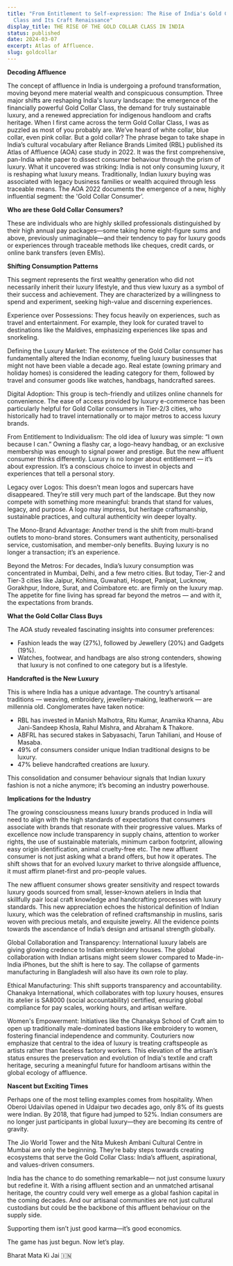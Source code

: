 ```yaml
---
title: "From Entitlement to Self-expression: The Rise of India's Gold Collar
  Class and Its Craft Renaissance"
display_title: THE RISE OF THE GOLD COLLAR CLASS IN INDIA
status: published
date: 2024-03-07
excerpt: Atlas of Affluence.
slug: goldcollar
---
```

**Decoding Affluence**

The concept of affluence in India is undergoing a profound transformation, moving beyond mere material wealth and conspicuous consumption. Three major shifts are reshaping India's luxury landscape: the emergence of the financially powerful Gold Collar Class, the demand for truly sustainable luxury, and a renewed appreciation for indigenous handloom and crafts heritage. 
When I first came across the term Gold Collar Class, I was as puzzled as most of you probably are. We’ve heard of white collar, blue collar, even pink collar. But a gold collar?
The phrase began to take shape in India’s cultural vocabulary after Reliance Brands Limited (RBL) published its Atlas of Affluence (AOA) case study in 2022. It was the first comprehensive, pan-India white paper to dissect consumer behaviour through the prism of luxury. What it uncovered was striking: India is not only consuming luxury, it is reshaping what luxury means.
Traditionally, Indian luxury buying was associated with legacy business families or wealth acquired through less traceable means. The AOA 2022 documents the emergence of a new, highly influential segment: the 'Gold Collar Consumer’.

**Who are these Gold Collar Consumers?** 


These are individuals who are highly skilled professionals distinguished by their high annual pay packages—some taking home eight-figure sums and above, previously unimaginable—and their tendency to pay for luxury goods or experiences through traceable methods like cheques, credit cards, or online bank transfers (even EMIs).

**Shifting Consumption Patterns**

This segment represents the first wealthy generation who did not necessarily inherit their luxury lifestyle, and thus view luxury as a symbol of their success and achievement. They are characterized by a willingness to spend and experiment, seeking high-value and discerning experiences.

Experience over Possessions: They focus heavily on experiences, such as travel and entertainment. For example, they look for curated travel to destinations like the Maldives, emphasizing experiences like spas and snorkeling.

Defining the Luxury Market: The existence of the Gold Collar consumer has fundamentally altered the Indian economy, fueling luxury businesses that might not have been viable a decade ago. Real estate (owning primary and holiday homes) is considered the leading category for them, followed by travel and consumer goods like watches, handbags, handcrafted sarees.

Digital Adoption: This group is tech-friendly and utilizes online channels for convenience. The ease of access provided by luxury e-commerce has been particularly helpful for Gold Collar consumers in Tier-2/3 cities, who historically had to travel internationally or to major metros to access luxury brands.


From Entitlement to Individualism: The old idea of luxury was simple: “I own because I can.” Owning a flashy car, a logo-heavy handbag, or an exclusive membership was enough to signal power and prestige. But the new affluent consumer thinks differently. Luxury is no longer about entitlement — it’s about expression. It’s a conscious choice to invest in objects and experiences that tell a personal story.


Legacy over Logos: This doesn’t mean logos and supercars have disappeared. They’re still very much part of the landscape. But they now compete with something more meaningful: brands that stand for values, legacy, and purpose. A logo may impress, but heritage craftsmanship, sustainable practices, and cultural authenticity win deeper loyalty.


The Mono-Brand Advantage: Another trend is the shift from multi-brand outlets to mono-brand stores. Consumers want authenticity, personalised service, customisation, and member-only benefits. Buying luxury is no longer a transaction; it’s an experience.


Beyond the Metros: For decades, India’s luxury consumption was concentrated in Mumbai, Delhi, and a few metro cities. But today, Tier-2 and Tier-3 cities like Jaipur, Kohima, Guwahati, Hospet, Panipat, Lucknow, Gorakhpur, Indore, Surat, and Coimbatore etc. are firmly on the luxury map. The appetite for fine living has spread far beyond the metros — and with it, the expectations from brands.


**What the Gold Collar Class Buys**


The AOA study revealed fascinating insights into consumer preferences:

* Fashion leads the way (27%), followed by Jewellery (20%) and Gadgets (19%).
* Watches, footwear, and handbags are also strong contenders, showing that luxury is not confined to one category but is a lifestyle.

**Handcrafted is the New Luxury**


This is where India has a unique advantage. The country’s artisanal traditions — weaving, embroidery, jewellery-making, leatherwork — are millennia old. Conglomerates have taken notice:


* RBL has invested in Manish Malhotra, Ritu Kumar, Anamika Khanna, Abu Jani-Sandeep Khosla, Rahul Mishra, and Abraham & Thakore.
* ABFRL has secured stakes in Sabyasachi, Tarun Tahiliani, and House of Masaba.
* 49% of consumers consider unique Indian traditional designs to be luxury.
* 47% believe handcrafted creations are luxury.


This consolidation and consumer behaviour signals that Indian luxury fashion is not a niche anymore; it’s becoming an industry powerhouse.

**Implications for the Industry**

The growing consciousness means luxury brands produced in India will need to align with the high standards of expectations that consumers associate with brands that resonate with their progressive values. Marks of excellence now include transparency in supply chains, attention to worker rights, the use of sustainable materials, minimum carbon footprint, allowing easy origin identification, animal cruelty-free etc. The new affluent consumer is not just asking what a brand offers, but how it operates. The shift shows that for an evolved luxury market to thrive alongside affluence, it must affirm planet-first and pro-people values.

The new affluent consumer shows greater sensitivity and respect towards luxury goods sourced from small, lesser-known ateliers in India that skillfully pair local craft knowledge and handcrafting processes with luxury standards. This new appreciation echoes the historical definition of Indian luxury, which was the celebration of refined craftsmanship in muslins, saris woven with precious metals, and exquisite jewelry. All the evidence points towards the ascendance of India’s design and artisanal strength globally.

Global Collaboration and Transparency: International luxury labels are giving glowing credence to Indian embroidery houses. The global collaboration with Indian artisans might seem slower compared to Made-in-India iPhones, but the shift is here to say. The collapse of garments manufacturing in Bangladesh will also have its own role to play.

Ethical Manufacturing: This shift supports transparency and accountability. Chanakya International, which collaborates with top luxury houses, ensures its atelier is SA8000 (social accountability) certified, ensuring global compliance for pay scales, working hours, and artisan welfare.

Women's Empowerment: Initiatives like the Chanakya School of Craft aim to open up traditionally male-dominated bastions like embroidery to women, fostering financial independence and community. Couturiers now emphasize that central to the idea of luxury is treating craftspeople as artists rather than faceless factory workers. This elevation of the artisan’s status ensures the preservation and evolution of India's textile and craft heritage, securing a meaningful future for handloom artisans within the global ecology of affluence.


**Nascent but Exciting Times** 


Perhaps one of the most telling examples comes from hospitality. When Oberoi Udaivilas opened in Udaipur two decades ago, only 8% of its guests were Indian. By 2018, that figure had jumped to 52%. Indian consumers are no longer just participants in global luxury—they are becoming its centre of gravity.


The Jio World Tower and the Nita Mukesh Ambani Cultural Centre in Mumbai are only the beginning. They’re baby steps towards creating ecosystems that serve the Gold Collar Class: India’s affluent, aspirational, and values-driven consumers.


India has the chance to do something remarkable— not just consume luxury but redefine it. With a rising affluent section and an unmatched artisanal heritage, the country could very well emerge as a global fashion capital in the coming decades. And our artisanal communities are not just cultural custodians but could be the backbone of this affluent behaviour on the supply side. 

Supporting them isn’t just good karma—it’s good economics.


The game has just begun. Now let’s play. 

Bharat Mata Ki Jai 🇮🇳